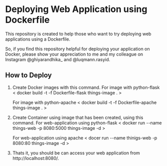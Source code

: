 # Deploying Web Application using Dockerfile

This repository is created to help those who want to try deploying web applications using a Dockerfile.

So, if you find this repository helpful for deploying your application on Docker, please show your appreciation to me and my colleague on Instagram @ghiyarandhika_ and @luqmann.rasyid.

## How to Deploy

1. Create Docker images with this command.
   For image with python-flask
   < docker build -t -f  Dockerfile-flask things-image . >

   For image with python-apache
   < docker build -t -f  Dockerfile-apache things-image . >

4. Create Container using image that has been created, using this command.
   For web-application using python-flask
   < docker run --name things-web -p 8080:5000 things-image -d >

   For web-application using apache
   < docer run --name thinigs-web -p 8080:80 things-image -d >

5. Thats it, you should be can access your web application from http://localhost:8080/.
